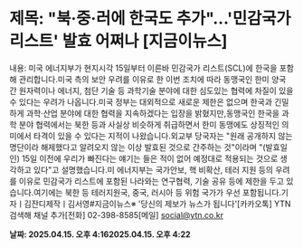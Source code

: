 # **제목: "북·중·러에 한국도 추가"...'민감국가 리스트' 발효 어쩌나 [지금이뉴스]**

  내용: 미국 에너지부가 현지시각 15일부터 이른바 민감국가 리스트(SCL)에 한국을 포함해 관리합니다.미국 측의 보안 우려를 이유로 한 이번 조치에 따라 동맹국인 한미 양국 간 원자력이나 에너지, 첨단 기술 등 과학기술 분야에 대한 심도있는 협력에 차질이 있을 수 있다는 우려가 나옵니다.미국 정부는 대외적으로 새로운 제한은 없으며 한국과 긴밀하게 과학·산업 분야에 대한 협력을 지속하겠다는 입장을 밝혔지만,동맹국인 한국을 과학 분야 협력에서는 북한 등과 사실상 비슷하게 취급하면서 한미 동맹에도 상징적인 의미에서 타격이 있을 수 있다는 지적이 나왔습니다.외교부 당국자는 "원래 공개하지 않는 명단이라 해제했다고 알려오지 않는 이상 발효된 것으로 간주하는 것"이라며 "(발효일인) 15일 이전에 우리가 빠진다는 얘기는 들은 적이 없어 예정대로 적용되는 것으로 생각하고 있다"고 설명했습니다.미 에너지부는 국가안보, 핵 비확산, 테러 지원 등의 우려를 이유로 민감국가 리스트에 포함된 나라와는 연구협력, 기술 공유 등에 제한을 두고 있습니다.여기에는 북한 등 테러지원국, 중국, 러시아 등 위험 국가가 우선 포함됩니다.기자ㅣ김잔디제작ㅣ김서영#지금이뉴스※ '당신의 제보가 뉴스가 됩니다'[카카오톡] YTN 검색해 채널 추가[전화] 02-398-8585[메일] social@ytn.co.kr

  **날짜: 2025.04.15. 오후 4:162025.04.15. 오후 4:22**